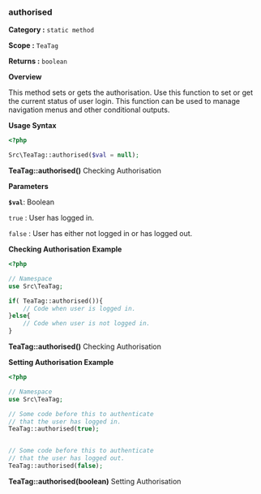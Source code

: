 <h3 class="display-4 mb-5">authorised</h3>

**Category :** `static method`

**Scope :** `TeaTag`

**Returns :** `boolean`

**Overview**

This method sets or gets the authorisation. Use this function to set or get the current status of user login. This function can be used to manage navigation menus and other conditional outputs.

**Usage Syntax**

```php
<?php 

Src\TeaTag::authorised($val = null);


```
<p class = "ttag-code-caption text-muted"><b>TeaTag::authorised()</b> Checking Authorisation</p>

**Parameters**

**`$val`**: Boolean

`true` : User has logged in.

`false` : User has either not logged in or has logged out.


**Checking Authorisation Example**

```php
<?php 

// Namespace
use Src\TeaTag;

if( TeaTag::authorised()){
	// Code when user is logged in.
}else{
	// Code when user is not logged in.
}


```
<p class = "ttag-code-caption text-muted"><b>TeaTag::authorised()</b> Checking Authorisation</p>


**Setting Authorisation Example**

```php
<?php 

// Namespace
use Src\TeaTag;

// Some code before this to authenticate 
// that the user has logged in.
TeaTag::authorised(true);


// Some code before this to authenticate 
// that the user has logged out.
TeaTag::authorised(false);

```
<p class = "ttag-code-caption text-muted"><b>TeaTag::authorised(boolean)</b> Setting Authorisation</p>

